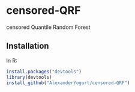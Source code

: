 # censored-QRF
censored Quantile Random Forest

## Installation
In R:
```R
install.packages("devtools")
library(devtools)
install_github("AlexanderYogurt/censored-QRF")

